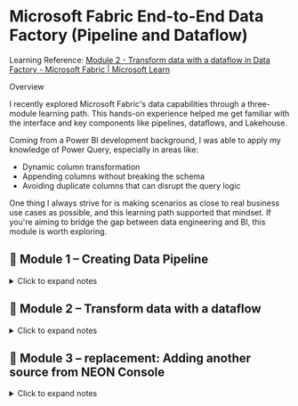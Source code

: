# Microsoft Fabric End-to-End Data Factory (Pipeline and Dataflow)

Learning Reference: [Module 2 - Transform data with a dataflow in Data Factory - Microsoft Fabric | Microsoft Learn](https://learn.microsoft.com/en-us/fabric/data-factory/tutorial-end-to-end-dataflow)

Overview

I recently explored Microsoft Fabric's data capabilities through a three-module learning path. This hands-on experience helped me get familiar with the interface and key components like pipelines, dataflows, and Lakehouse.

Coming from a Power BI development background, I was able to apply my knowledge of Power Query, especially in areas like:

-  Dynamic column transformation
-  Appending columns without breaking the schema
-  Avoiding duplicate columns that can disrupt the query logic

One thing I always strive for is making scenarios as close to real business use cases as possible, and this learning path supported that mindset. If you're aiming to bridge the gap between data engineering and BI, this module is worth exploring.

## 📁 Module 1 – Creating Data Pipeline

<details>
<summary>Click to expand notes</summary>

### ✨ Source tab and Destination tab

- Built a Data Pipeline using the NYC Taxi dataset 
- Ingested and organized data in preparation for transformation

In the source tab, we can select the source. I've chosen the NYC taxi trip.

![Alt text](https://github.com/RenzieCoding/View_Portfolio/blob/main/Images/Microsoft%20Fabric/Microsoft%20Fabric%20End-to-End%20Date%20Factory%20(Pipeline%20and%20Dataflow)/asset_creating_pipeline.png?raw=true)

In the destination tab, we can establish a connection to "mylakehouse" (Lakehouse), and we name this as Bronze.

![Alt text](https://github.com/RenzieCoding/View_Portfolio/blob/main/Images/Microsoft%20Fabric/Microsoft%20Fabric%20End-to-End%20Date%20Factory%20(Pipeline%20and%20Dataflow)/asset_pipeline_destination_mapping.png?raw=true)



</details>

## 📁 Module 2 – Transform data with a dataflow

<details>
<summary>Click to expand notes</summary>

### ✨ Transforming the data using Dataflow Gen2
-  Created a Dataflow to clean and optimize raw data
- Key steps:
    - Added  lpepPickupDate and lpepDropoff
    - Used check logics
    - Filtered "storeAndFwdFlag" = Y for discounts
    - Filtered "lpepPickUp" = (2015,1,1) to (2015,1,31)
    - Merged the discount table with the Bronze table
    - Created a Discount Calculation logic using a conditional column:
	    - Added "TotalAmountAfterDiscount" column
      - Applied a rounding function with RoundingMode
- Adding Data from Neon Console

This code acts as a CREATE OR REPLACE for the 2 columns  "lpepPickup" and "lpepDropoff"
```sql
	 ListZip = List.Zip({ListofAutomaticallySelectedDateColumns, TransformDateColumntoExtractJustDatewithprefix}),

        InsertedDateColumns = List.Accumulate(

                                  ListZip,

                                  ReinstateSource,

                                  (state, pair) =>

                                  //checks and avoids duplicate column names inside list.accumulate. note: if another column the satifies the requirement of the name datetime logic then it wwwwill not cause error.\

                                    let

                                       cleanState = if List.Contains(Table.ColumnNames(state), pair{1}) //this line checks

                                                    then Table.Removecolumns(state, {pair{1}})

                                                    else state

                                    in

                                    Table.AddColumn(

                                      cleanState,

                                      pair{1},

                                      each Date.From(Record.Field(_, pair{0})),

                                      type date

                                      )

                                      ),

  #"Filtered rows" = Table.SelectRows(InsertedDateColumns, each ([storeAndFwdFlag] = "Y")),
```

This is the code from the Advanced Editor that transformed the Bronze Table.

![Alt text](https://github.com/RenzieCoding/View_Portfolio/blob/main/Images/Microsoft%20Fabric/Microsoft%20Fabric%20End-to-End%20Date%20Factory%20(Pipeline%20and%20Dataflow)/asset_AdvancedEditor.png?raw=true)

Using Power Query UI, Get New Data > Text/CSV

Reference: https://raw.githubusercontent.com/ekote/azure-architect/master/Generated-NYC-Taxi-Green-Discounts.csv

![Alt text](https://github.com/RenzieCoding/View_Portfolio/blob/main/Images/Microsoft%20Fabric/Microsoft%20Fabric%20End-to-End%20Date%20Factory%20(Pipeline%20and%20Dataflow)/asset_Discounttablepowerquery.png?raw=true)

Merging the Bronze table with Generated-NYC-Taxi-Green-Discount
    -  I selected vendor ID and lpepPickup from the Bronze table and VendorID and Date from the discount table to make the connection.
![Alt text](https://github.com/RenzieCoding/View_Portfolio/blob/main/Images/Microsoft%20Fabric/Microsoft%20Fabric%20End-to-End%20Date%20Factory%20(Pipeline%20and%20Dataflow)/asset_mergedbronzedtableanddiscounttable.png?raw=true)

Creating the Discount in the merged as a new query (fact_table)
![Alt text](https://github.com/RenzieCoding/View_Portfolio/blob/main/Images/Microsoft%20Fabric/Microsoft%20Fabric%20End-to-End%20Date%20Factory%20(Pipeline%20and%20Dataflow)/asset_fact_table_flow.png?raw=true)

Added a Rounding function in TotaAmountAfterDiscount column

![Alt text](https://github.com/RenzieCoding/View_Portfolio/blob/main/Images/Microsoft%20Fabric/Microsoft%20Fabric%20End-to-End%20Date%20Factory%20(Pipeline%20and%20Dataflow)/aasset_conditionalcolumnfordiscount.png?raw=true)

Connecting the fact_table to its data destination
    - My target data destination here is the Lakehouse, and I've set the default to mylakehouse just to differentiate, but they are just the same. 
    
![Alt text](https://github.com/RenzieCoding/View_Portfolio/blob/main/Images/Microsoft%20Fabric/Microsoft%20Fabric%20End-to-End%20Date%20Factory%20(Pipeline%20and%20Dataflow)/asset_connectingtothelakehousedestination.png?raw=true)

Renamed the dataflow to nyc_taxi_merged_with_discounts

![Alt text](https://github.com/RenzieCoding/View_Portfolio/blob/main/Images/Microsoft%20Fabric/Microsoft%20Fabric%20End-to-End%20Date%20Factory%20(Pipeline%20and%20Dataflow)/asset_renamedfact_tableto_nyc_mergeddiscount.png?raw=true)

Note: Remember to refresh the dataflow and check in your destination Lakehouse the tables that you created.

In here, I was able to use a SQL connection string through the AZURE SQL connector in Power BI desktop

![Alt text](https://github.com/RenzieCoding/View_Portfolio/blob/main/Images/Microsoft%20Fabric/Microsoft%20Fabric%20End-to-End%20Date%20Factory%20(Pipeline%20and%20Dataflow)/asset_usethetableinpowwerbi.png?raw=true)

</details>

## 📁 Module 3 – replacement: Adding another source from NEON Console

<details>
<summary>Click to expand notes</summary>
	
### ✨ Transforming the data using Dataflow Gen2
-  I want to simulate connecting to another source. So I added a new source from the neon console in the same pipeline.
![Alt text](https://github.com/RenzieCoding/View_Portfolio/blob/main/Images/Microsoft%20Fabric/Microsoft%20Fabric%20End-to-End%20Date%20Factory%20(Pipeline%20and%20Dataflow)/asset_usethetableinpowwerbi.png?raw=true)

Preview of Neon data
![Alt text](https://github.com/RenzieCoding/View_Portfolio/blob/main/Images/Microsoft%20Fabric/Microsoft%20Fabric%20End-to-End%20Date%20Factory%20(Pipeline%20and%20Dataflow)/asset_usethetableinpowwerbi.png?raw=true)

Sorry, I intentionally skipped the third module - Automation because I am still having problem with my free account. Anyway, I replaced it with another learning which is connecting another database.


# 💡I would like to explore further doing data transformation using Notebook. This will be my next topic.
